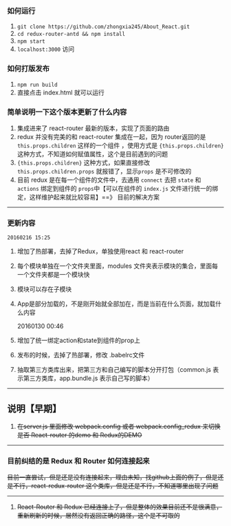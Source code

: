 ### 如何运行
1. ``git clone https://github.com/zhongxia245/About_React.git``
2. ``cd redux-router-antd && npm install``
3. ``npm start``
4. ``localhost:3000`` 访问

### 如何打版发布
1. ``npm run build`` 
2. 直接点击 index.html 就可以运行

### 简单说明一下这个版本更新了什么内容
1. 集成进来了 react-router 最新的版本，实现了页面的路由
2. redux 并没有完美的和 react-router 集成在一起，因为 router返回的是 ``this.props.children`` 这样的一个组件 ，使用方式是  ``{this.props.children}`` 这种方式，不知道如何赋值属性，这个是目前遇到的问题
3. ``{this.props.children}`` 这种方式，如果直接修改 `this.props.children.props` 就报错了，显示``props`` 是不可修改的
4. 目前 redux 是在每一个组件的文件中，去通用 ``connect`` 去把 `state` 和 `actions` 绑定到组件的 `props`中【可以在组件的 `index.js` 文件进行统一的绑定，这样维护起来就比较容易】==》 目前的解决方案

---
### 更新内容
    20160216 15:25
1. 增加了热部署，去掉了Redux，单独使用react 和 react-router
2. 每个模块单独在一个文件夹里面，modules 文件夹表示模块的集合，里面每一个文件夹都是一个模块快
3. 模块可以存在子模块
4. App是部分加载的，不是刚开始就全部加在，而是当前在什么页面，就加载什么内容


    20160130 00:46
1. 增加了统一绑定action和state到组件的prop上
2. 发布的时候，去掉了热部署，修改 .babelrc文件
3. 抽取第三方类库出来，把第三方和自己编写的脚本分开打包（common.js 表示第三方类库，app.bundle.js 表示自己写的脚本）

---

## 说明【早期】
1. ~~在server.js 里面修改 webpack.config 或者 webpack.config_redux 来切换是否 React-router 的demo 和 Redux的DEMO~~

---
### 目前纠结的是 Redux 和 Router 如何连接起来
~~目前一直尝试，但是还是没有连接起来，理由未知，找github上面的例子，但是还是不行，react-redux-router 这个类库，但是还是不行，不知道哪里出现了问题~~

---
1. ~~React-Router 和 Redux 已经连接上了，但是整体的效果目前还不是很满意，重新刷新的时候，居然没有返回正确的路径，这个是不可取的~~
